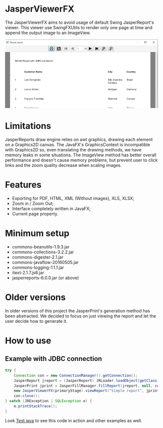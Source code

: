 # JasperViewerFX

The JasperViewerFX aims to avoid usage of default Swing JasperReport's viewer. This viewer use SwingFXUtils to render only one page at time and append the output image to an ImageView.

![Viewer image](view.jpeg)

# Limitations

JasperReports draw engine relies on awt graphics, drawing each element on a Graphics2D canvas. The JavaFX's GraphicsContext is incompatible with Graphics2D so, even translating the drawing methods, we have memory leaks in some situations. The ImageView method has better overall performance and doesn't cause memory problems, but prevent user to click links and the zoom quality decrease when scaling images.

# Features

- Exporting for PDF, HTML, XML (Without images), XLS, XLSX;
- Zoom in / Zoom Out;
- Interface completely written in JavaFX;
- Current page property.

# Minimum setup

- commons-beanutils-1.9.3.jar
- commons-collections-3.2.2.jar
- commons-digester-2.1.jar
- commons-javaflow-20160505.jar
- commons-logging-1.1.1.jar
- itext-2.1.7.js6.jar
- jasperreports-6.0.0.jar (or above)

# Older versions

In older versions of this project the JasperPrint's generation method has been abstracted. We decided to focus on just viewing the report and let the user decide how to generate it.

# How to use

## Example with JDBC connection

```java
try {
	Connection con = new ConnectionManager().getConnection();
	JasperReport jreport = (JasperReport) JRLoader.loadObject(getClass().getResource("/org/jvfx/example/simple_report.jasper"));
	JasperPrint jprint = JasperFillManager.fillReport(jreport, null, con);
	new JasperViewerFX(primaryStage).viewReport("Simple report", jprint);
	con.close();
} catch (JRException | SQLException e) {
	e.printStackTrace();
}
```

Look [Test.java](org/jvfx/viewer/Test.java) to see this code in action and other examples as well.